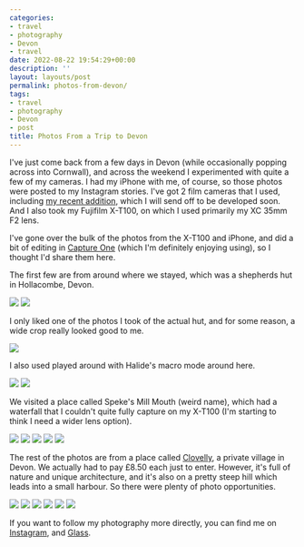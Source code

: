 ```yaml
---
categories:
- travel
- photography
- Devon
- travel
date: 2022-08-22 19:54:29+00:00
description: ''
layout: layouts/post
permalink: photos-from-devon/
tags:
- travel
- photography
- Devon
- post
title: Photos From a Trip to Devon
---
```


I've just come back from a few days in Devon (while occasionally popping across into Cornwall), and across the weekend I experimented with quite a few of my cameras. I had my iPhone with me, of course, so those photos were posted to my Instagram stories. I've got 2 film cameras that I used, including [my recent addition](https://chrishannah.me/my-new-old-camera/), which I will send off to be developed soon. And I also took my Fujifilm X-T100, on which I used primarily my XC 35mm F2 lens.

I've gone over the bulk of the photos from the X-T100 and iPhone, and did a bit of editing in [Capture One](https://www.captureone.com) (which I'm definitely enjoying using), so I thought I'd share them here.

The first few are from around where we stayed, which was a shepherds hut in Hollacombe, Devon.

<img src="https://cdn.chrishannah.me/images/2022/08/DSCF1900Aug-20-202210-18-am.jpg" caption="FUJIFILM X-T100 | XC35mmF2 | ISO&nbsp;400 | 53mm | f2.2 | 1/420s">

<img src="https://cdn.chrishannah.me/images/2022/08/DSCF1912Aug-20-202210-25-am.jpg" caption="FUJIFILM X-T100 | XC35mmF2 | ISO&nbsp;2000 | 53mm | f2.5 | 1/125s">

I only liked one of the photos I took of the actual hut, and for some reason, a wide crop really looked good to me.

<img src="https://cdn.chrishannah.me/images/2022/08/DSCF1907Aug-20-202210-22-am.jpg" caption="FUJIFILM X-T100 | XC35mmF2 | ISO&nbsp;100 | 53mm | f2.2 | 1/125s">

I also used played around with Halide's macro mode around here.

<img src="https://cdn.chrishannah.me/images/2022/08/IMG_2881.jpeg" caption="iPhone 13 Pro | Ultra Wide | ISO 200 | 13mm | f1.8 | 1/24s">

<img src="https://cdn.chrishannah.me/images/2022/08/IMG_2888.jpeg" caption="iPhone 13 Pro | Ultra Wide | ISO 64 | 13mm | f1.8 | 1/39s">

We visited a place called Speke's Mill Mouth (weird name), which had a waterfall that I couldn't quite fully capture on my X-T100 (I'm starting to think I need a wider lens option).

<img src="https://cdn.chrishannah.me/images/2022/08/IMG_2949Aug-20-20222-34-pm.jpg" caption="iPhone 13 Pro | Ultra Wide | ISO 32 | 13mm | f1.8 | 1/220s">

<img src="https://cdn.chrishannah.me/images/2022/08/IMG_2963Aug-20-20222-49-pm.jpg" caption="iPhone 13 Pro | Ultra Wide | ISO 32 | 13mm | f1.8 | 1/412s">

<img src="https://cdn.chrishannah.me/images/2022/08/DSCF1968Aug-20-20221-58-pm.jpg" caption="FUJIFILM X-T100 | XC35mmF2 | ISO&nbsp;400 | 53mm | f8 | 1/340s">

<img src="https://cdn.chrishannah.me/images/2022/08/DSCF1978Aug-20-20222-00-pm.jpg" caption="FUJIFILM X-T100 | XC35mmF2 | ISO&nbsp;400 | 53mm | f5 | 1/1900s">

<img src="https://cdn.chrishannah.me/images/2022/08/DSCF2040Aug-20-20222-24-pm.jpg" caption="FUJIFILM X-T100 | XC35mmF2 | ISO&nbsp;400 | 53mm | f4 | 1/350s">

The rest of the photos are from a place called [Clovelly](https://www.clovelly.co.uk), a private village in Devon. We actually had to pay £8.50 each just to enter. However, it's full of nature and unique architecture, and it's also on a pretty steep hill which leads into a small harbour. So there were plenty of photo opportunities.

<img src="https://cdn.chrishannah.me/images/2022/08/IMG_3034.jpeg" caption="iPhone 13 Pro | Telephoto | ISO 32 | 77mm | f2.8 | 1/179s">

<img src="https://cdn.chrishannah.me/images/2022/08/DSCF2129Aug-21-20223-15-pm.jpg" caption="FUJIFILM X-T100 | XC35mmF2 | ISO&nbsp;400 | 53mm | f2 | 1/250s">

<img src="https://cdn.chrishannah.me/images/2022/08/DSCF2142Aug-21-20223-19-pm.jpg" caption="FUJIFILM X-T100 | XC35mmF2 | ISO&nbsp;400 | 53mm | f4.5 | 1/480s">

<img src="https://cdn.chrishannah.me/images/2022/08/DSCF2145Aug-21-20223-19-pm.jpg" caption="FUJIFILM X-T100 | XC35mmF2 | ISO&nbsp;400 | 53mm | f4.5 | 1/320s">

<img src="https://cdn.chrishannah.me/images/2022/08/DSCF2195Aug-21-20223-47-pm.jpg" caption="FUJIFILM X-T100 | XC35mmF2 | ISO&nbsp;400 | 53mm | f2 | 1/1400s">

<img src="https://cdn.chrishannah.me/images/2022/08/DSCF2202Aug-21-20223-51-pm.jpg" caption="FUJIFILM X-T100 | XC35mmF2 | ISO&nbsp;400 | 53mm | f2 | 1/400s">

If you want to follow my photography more directly, you can find me on [Instagram](https://www.instagram.com/lordchrishannah/), and [Glass](https://glass.photo/christopher).
